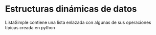 # Estructuras dinámicas de datos

ListaSimple contiene una lista enlazada con algunas de sus operaciones típicas creada en python
